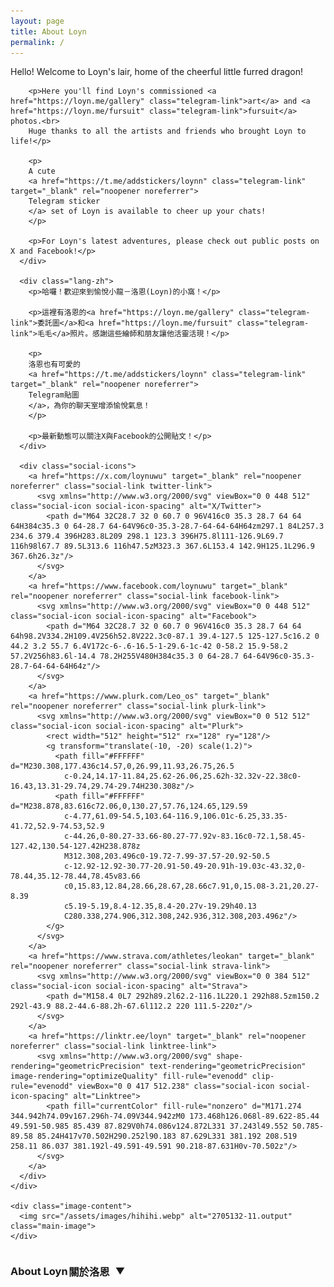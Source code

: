 ```yaml
---
layout: page
title: About Loyn
permalink: /
---
```


<div id="page-content">
  <div class="content-wrapper">
    <div class="text-content">
      <div class="lang-en">
        <p>Hello! Welcome to Loyn's lair, home of the cheerful little furred dragon!</p>
        
        <p>Here you'll find Loyn's commissioned <a href="https://loyn.me/gallery" class="telegram-link">art</a> and <a href="https://loyn.me/fursuit" class="telegram-link">fursuit</a> photos.<br>
        Huge thanks to all the artists and friends who brought Loyn to life!</p>
        
        <p>
        A cute
        <a href="https://t.me/addstickers/loynn" class="telegram-link" target="_blank" rel="noopener noreferrer">
        Telegram sticker
        </a> set of Loyn is available to cheer up your chats!
        </p>
        
        <p>For Loyn's latest adventures, please check out public posts on X and Facebook!</p>
      </div>
      
      <div class="lang-zh">
        <p>哈囉！歡迎來到愉悅小龍－洛恩(Loyn)的小窩！</p>
        
        <p>這裡有洛恩的<a href="https://loyn.me/gallery" class="telegram-link">委託圖</a>和<a href="https://loyn.me/fursuit" class="telegram-link">毛毛</a>照片。感謝這些繪師和朋友讓他活靈活現！</p>
        
        <p>
        洛恩也有可愛的
        <a href="https://t.me/addstickers/loynn" class="telegram-link" target="_blank" rel="noopener noreferrer">
        Telegram貼圖
        </a>，為你的聊天室增添愉悅氣息！
        </p>
        
        <p>最新動態可以關注X與Facebook的公開貼文！</p>
      </div>

      <div class="social-icons">
        <a href="https://x.com/loynuwu" target="_blank" rel="noopener noreferrer" class="social-link twitter-link">
          <svg xmlns="http://www.w3.org/2000/svg" viewBox="0 0 448 512" class="social-icon social-icon-spacing" alt="X/Twitter">
            <path d="M64 32C28.7 32 0 60.7 0 96V416c0 35.3 28.7 64 64 64H384c35.3 0 64-28.7 64-64V96c0-35.3-28.7-64-64-64H64zm297.1 84L257.3 234.6 379.4 396H283.8L209 298.1 123.3 396H75.8l111-126.9L69.7 116h98l67.7 89.5L313.6 116h47.5zM323.3 367.6L153.4 142.9H125.1L296.9 367.6h26.3z"/>
          </svg>
        </a>
        <a href="https://www.facebook.com/loynuwu" target="_blank" rel="noopener noreferrer" class="social-link facebook-link">
          <svg xmlns="http://www.w3.org/2000/svg" viewBox="0 0 448 512" class="social-icon social-icon-spacing" alt="Facebook">
            <path d="M64 32C28.7 32 0 60.7 0 96V416c0 35.3 28.7 64 64 64h98.2V334.2H109.4V256h52.8V222.3c0-87.1 39.4-127.5 125-127.5c16.2 0 44.2 3.2 55.7 6.4V172c-6-.6-16.5-1-29.6-1c-42 0-58.2 15.9-58.2 57.2V256h83.6l-14.4 78.2H255V480H384c35.3 0 64-28.7 64-64V96c0-35.3-28.7-64-64-64H64z"/>
          </svg>
        </a>
        <a href="https://www.plurk.com/Leo_os" target="_blank" rel="noopener noreferrer" class="social-link plurk-link">
          <svg xmlns="http://www.w3.org/2000/svg" viewBox="0 0 512 512" class="social-icon social-icon-spacing" alt="Plurk">
            <rect width="512" height="512" rx="128" ry="128"/>
            <g transform="translate(-10, -20) scale(1.2)">
              <path fill="#FFFFFF" d="M230.308,177.436c14.57,0,26.99,11.93,26.75,26.5
                c-0.24,14.17-11.84,25.62-26.06,25.62h-32.32v-22.38c0-16.43,13.31-29.74,29.74-29.74H230.308z"/>
              <path fill="#FFFFFF" d="M238.878,83.616c72.06,0,130.27,57.76,124.65,129.59
                c-4.77,61.09-54.5,103.64-116.9,106.01c-6.25,33.35-41.72,52.9-74.53,52.9
                c-44.26,0-80.27-33.66-80.27-77.92v-83.16c0-72.1,58.45-127.42,130.54-127.42H238.878z
                M312.308,203.496c0-19.72-7.99-37.57-20.92-50.5
                c-12.92-12.92-30.77-20.91-50.49-20.91h-19.03c-43.32,0-78.44,35.12-78.44,78.45v83.66
                c0,15.83,12.84,28.66,28.67,28.66c7.91,0,15.08-3.21,20.27-8.39
                c5.19-5.19,8.4-12.35,8.4-20.27v-19.29h40.13
                C280.338,274.906,312.308,242.936,312.308,203.496z"/>
            </g>
          </svg>
        </a>
        <a href="https://www.strava.com/athletes/leokan" target="_blank" rel="noopener noreferrer" class="social-link strava-link">
          <svg xmlns="http://www.w3.org/2000/svg" viewBox="0 0 384 512" class="social-icon social-icon-spacing" alt="Strava">
            <path d="M158.4 0L7 292h89.2l62.2-116.1L220.1 292h88.5zm150.2 292l-43.9 88.2-44.6-88.2h-67.6l112.2 220 111.5-220z"/>
          </svg>
        </a>
        <a href="https://linktr.ee/loyn" target="_blank" rel="noopener noreferrer" class="social-link linktree-link">
          <svg xmlns="http://www.w3.org/2000/svg" shape-rendering="geometricPrecision" text-rendering="geometricPrecision" image-rendering="optimizeQuality" fill-rule="evenodd" clip-rule="evenodd" viewBox="0 0 417 512.238" class="social-icon social-icon-spacing" alt="Linktree">
            <path fill="currentColor" fill-rule="nonzero" d="M171.274 344.942h74.09v167.296h-74.09V344.942zM0 173.468h126.068l-89.622-85.44 49.591-50.985 85.439 87.829V0h74.086v124.872L331 37.243l49.552 50.785-89.58 85.24H417v70.502H290.252l90.183 87.629L331 381.192 208.519 258.11 86.037 381.192l-49.591-49.591 90.218-87.631H0v-70.502z"/>
          </svg>
        </a>
      </div>
    </div>
    
    <div class="image-content">
      <img src="/assets/images/hihihi.webp" alt="2705132-11.output" class="main-image">
    </div>
  </div>
  
  <h3 id="learn-more-btn" class="learn-more-link clickable-underline" style="cursor:pointer; display:inline-flex; align-items:center; gap:0.1em;">
    <span class="lang-en">About Loyn</span><span class="lang-zh">關於洛恩</span>
    <span class="learn-more-arrow" style="font-size:0.9em; margin-left:0.5em;">▼</span>
  </h3>
  <div id="learn-more-content" style="display:none;">
    <div class="content-wrapper loyn-intro">
      <div class="text-content">
        <div class="lang-en">
          <p><b>Happy Little Dragon 🐲 | Seismologist ﮩ٨ـﮩﮩ٨ـ | Road Cyclist 🚲</b></p>
          <p>Hello, I'm Loyn, a happy little dragon. I was inspired into being during my three and a half years of studying in Toulouse, France, shaped by the city's free and unique lifestyle. My name is pronounced /lɔɪn/ and written as 洛恩 in Chinese. Just like my real name, it often gets misspelled as Lyon, which always makes me chuckle.</p>
          <p>My fur is a soft blend of blue and green, creating a turquoise color. I wear a red scarf around my neck, showing a personality that is quiet but joyful. I enjoy a carefree life, staying close to nature and flying across wide open fields on sunny days. I feel deeply connected to the Earth, our beautiful blue planet. While I don't have fancy patterns, the upside-down heart on my back reflects a playful nature and a unique inner world.</p>
          <p>I work as a seismologist, so if you see me with a hammer, there is no need to worry. That just means I'm doing my job. In my free time, I enjoy road cycling and climbing hills, both to stay healthy and to challenge myself.</p>
        </div>
        <div class="lang-zh">
        <p><b>愉悅小龍 🐲 | 地震學家 ﮩ٨ـﮩﮩ٨ـ | 公路車友 🚲</b></p>
          <p>嗨，我是Loyn，是快樂的小毛龍！在法國土魯斯三年半的留學時光中，自由的與獨特的生活文化薰陶下催化了Loyn的誕生。Loyn發音/lɔɪn/，中文名取為洛恩。如同現實本名般，Loyn也常常被誤拼成Lyon里昂XDD。</p>
          <p>主毛色係藍綠色合為綠松石色，與脖子上的紅色領巾，展現了他內斂但活潑愉悅的個性。崇尚自由無慮的生活，與天地為伍，喜愛在晴天的原野上遨遊飛翔，是美麗的藍星：地球的孩子。雖然沒有華麗的花紋，但後背的倒愛標誌，代表著他調皮、不逾矩與獨特的內心世界。</p>
          <p>是地震學家，看到我拿槌子時別害怕～那是在工作！平常喜好騎公路車爬坡，鍛鍊身體與挑戰自我！</p>
        </div>
      </div>
      <div class="image-content">
        <img src="/assets/images/gallery/loyn_comm_84.webp" alt="Loyn commission" class="main-image">
      </div>
    </div>
    <div class="bio-section">
      <h2 class="lang-en">Bio</h2>
      <h2 class="lang-zh">簡介</h2>
      <div class="bio-grid">
        <div class="bio-item">
          <span class="bio-label lang-en">Name:</span>
          <span class="bio-label lang-zh">名字：</span>
          <span class="bio-value lang-en">Loyn, 洛恩 (Fursona) / Leo Kan (IRL)</span>
          <span class="bio-value lang-zh">Loyn, 洛恩 (獸設) / Leo Kan (現實)</span>
        </div>
        <div class="bio-item">
          <span class="bio-label lang-en">Born in:</span>
          <span class="bio-label lang-zh">出生地：</span>
          <span class="bio-value lang-en">Toulouse, France 🇫🇷 (Fursona) / Taiwan 🇹🇼 (IRL)</span>
          <span class="bio-value lang-zh">土魯斯, 法國 🇫🇷 (獸設) / 台灣 🇹🇼 (現實)</span>
        </div>
        <div class="bio-item">
          <span class="bio-label lang-en">Currently in:</span>
          <span class="bio-label lang-zh">現居地：</span>
          <span class="bio-value lang-en">Taipei, Taiwan 🇹🇼</span>
          <span class="bio-value lang-zh">台北, 台灣 🇹🇼</span>
        </div>
        <div class="bio-item">
          <span class="bio-label lang-en">Languages:</span>
          <span class="bio-label lang-zh">語言：</span>
          <span class="bio-value lang-en">中文, English, Français (un peu)</span>
          <span class="bio-value lang-zh">中文, 英文, 法語(一點)</span>
        </div>
        <div class="bio-item">
          <span class="bio-label lang-en">Hobbies:</span>
          <span class="bio-label lang-zh">興趣：</span>
          <span class="bio-value lang-en">Furry fandom 🐾 , cycling 🚲, <a href="/photography" class="telegram-link">photography 📷</a>, exploring bookstores 📖, drawing ✏️  and <a href="/work" class="telegram-link">work 💼</a></span>
          <span class="bio-value lang-zh">獸文化 🐾, 公路車 🚲, <a href="/photography" class="telegram-link">攝影 📷</a>, 逛書店 📖, 塗鴉 ✏️ 和 <a href="/work" class="telegram-link">工作 💼</a></span>
        </div>
        <div class="bio-item">
          <span class="bio-label lang-en">Music:</span>
          <span class="bio-label lang-zh">喜好音樂：</span>
          <span class="bio-value lang-en">Game soundtracks, J-POP</span>
          <span class="bio-value lang-zh">遊戲原聲帶, 日本流行樂</span>
        </div>
        <div class="bio-item">
          <span class="bio-label lang-en">Fav. foods:</span>
          <span class="bio-label lang-zh">喜好食物：</span>
          <span class="bio-value lang-en">Croissants, duck confit, sweet desserts, and anything matcha-based</span>
          <span class="bio-value lang-zh">可頌, 油封鴨, 甜點, 和抹茶系列</span>
        </div>
      </div>
    </div>
  </div>
</div>
